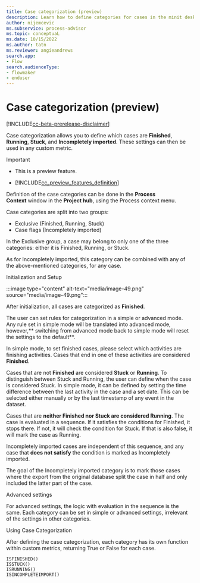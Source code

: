 ```yaml
---
title: Case categorization (preview)
description: Learn how to define categories for cases in the minit desktop application in process advisor.
author: nijemcevic
ms.subservice: process-advisor
ms.topic: conceptuaL
ms.date: 10/15/2022
ms.author: tatn
ms.reviewer: angieandrews
search.app:
- Flow
search.audienceType:
- flowmaker
- enduser
---
```


# Case categorization (preview)

[!INCLUDE[cc-beta-prerelease-disclaimer](../includes/cc-beta-prerelease-disclaimer.md)]

Case categorization allows you to define which cases are **Finished**, **Running**, **Stuck**, and **Incompletely imported**. These settings can then be used in any custom metric.

> [!IMPORTANT]
> - This is a preview feature.
>
> - [!INCLUDE[cc_preview_features_definition](../includes/cc-preview-features-definition.md)]

Definition of the case categories can be done in the **Process Context** window in the **Project hub**, using the Process context menu.

Case categories are split into two groups:
- Exclusive (Finished, Running, Stuck)
- Case flags (Incompletely imported)

In the Exclusive group, a case may belong to only one of the three categories: either it is Finished, Running, or Stuck.

As for Incompletely imported, this category can be combined with any of the above-mentioned categories, for any case.

Initialization and Setup

:::image type="content" alt-text="media/image-49.png" source="media/image-49.png":::

After initialization, all cases are categorized as **Finished**.

The user can set rules for categorization in a simple or advanced mode. Any rule set in simple mode will be translated into advanced mode, however,** switching from advanced mode back to simple mode will reset the settings to the default**.

In simple mode, to set finished cases, please select which activities are finishing activities. Cases that end in one of these activities are considered **Finished**.

Cases that are not **Finished** are considered **Stuck** or **Running**. To distinguish between Stuck and Running, the user can define when the case is considered Stuck. In simple mode, it can be defined by setting the time difference between the last activity in the case and a set date. This can be selected either manually or by the last timestamp of any event in the dataset.

Cases that are **neither Finished nor Stuck are considered Running**.
The case is evaluated in a sequence. If it satisfies the conditions for Finished, it stops there. If not, it will check the condition for Stuck. If that is also false, it will mark the case as Running.

Incompletely imported cases are independent of this sequence, and any case that **does not satisfy** the condition is marked as Incompletely imported.

The goal of the Incompletely imported category is to mark those cases where the export from the original database split the case in half and only included the latter part of the case.

Advanced settings

For advanced settings, the logic with evaluation in the sequence is the same. Each category can be set in simple or advanced settings, irrelevant of the settings in other categories.

Using Case Categorization

After defining the case categorization, each category has its own function within custom metrics, returning True or False for each case.


```
ISFINISHED()
ISSTUCK()
ISRUNNING()
ISINCOMPLETEIMPORT()
```



